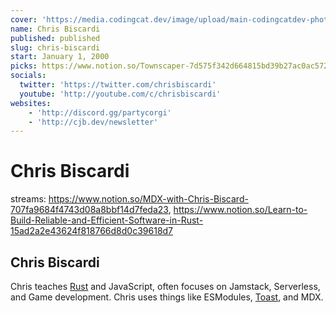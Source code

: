 ```yaml
---
cover: 'https://media.codingcat.dev/image/upload/main-codingcatdev-photo/podcast-guest/'
name: Chris Biscardi
published: published
slug: chris-biscardi
start: January 1, 2000
picks: https://www.notion.so/Townscaper-7d575f342d664815bd39b27ac0ac572f, https://www.notion.so/Minecraft-Live-1b1e7a807d764f60af039d3fe5730d91
socials:
  twitter: 'https://twitter.com/chrisbiscardi'
  youtube: 'http://youtube.com/c/chrisbiscardi'
websites:
    - 'http://discord.gg/partycorgi'
    - 'http://cjb.dev/newsletter'
---
```


# Chris Biscardi

streams: https://www.notion.so/MDX-with-Chris-Biscard-707fa9684f4743d08a8bbf14d7feda23, https://www.notion.so/Learn-to-Build-Reliable-and-Efficient-Software-in-Rust-15ad2a2e43624f818766d8d0c39618d7

## Chris Biscardi

Chris teaches [Rust](https://www.christopherbiscardi.com/rust) and JavaScript, often focuses on Jamstack, Serverless, and Game development. Chris uses things like ESModules, [Toast](https://twitter.com/toastdotdev), and MDX.
